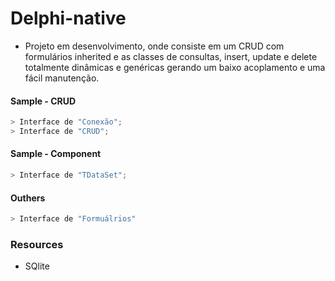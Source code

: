 # Delphi-native 


* Projeto em desenvolvimento, onde consiste em um CRUD com formulários inherited e as classes de consultas, insert, update e delete totalmente dinâmicas e genéricas gerando um baixo acoplamento e uma fácil manutenção.


#### Sample - CRUD

```javascript
> Interface de "Conexão";
> Interface de "CRUD";
```

#### Sample - Component

```javascript
> Interface de "TDataSet";
```

<!-- * Interface do TSplitView; -->
<!-- * Interface do DBGrid; -->

#### Outhers

```javascript
> Interface de "Formuálrios"
```

### Resources

* SQlite


